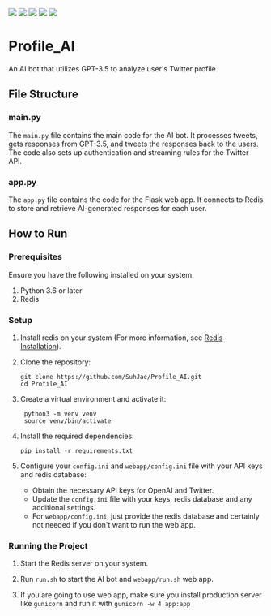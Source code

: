 ![](https://img.shields.io/pypi/pyversions/tweepy?style=flat-square)
![](https://img.shields.io/pypi/pyversions/redis?style=flat-square)
![](https://img.shields.io/pypi/pyversions/openai?style=flat-square)
![](https://img.shields.io/github/release-date-pre/SuhJae/Profile_AI?style=flat-square)
![](https://img.shields.io/github/license/SuhJae/Profile_AI?style=flat-square)

# Profile_AI
An AI bot that utilizes GPT-3.5 to analyze user's Twitter profile.

## File Structure

### main.py
The `main.py` file contains the main code for the AI bot. It processes tweets, gets responses from GPT-3.5, and tweets the responses back to the users. The code also sets up authentication and streaming rules for the Twitter API.

### app.py
The `app.py` file contains the code for the Flask web app. It connects to Redis to store and retrieve AI-generated responses for each user.

## How to Run

### Prerequisites
Ensure you have the following installed on your system:

1. Python 3.6 or later
2. Redis

### Setup

1. Install redis on your system (For more information, see [Redis Installation](https://redis.io/topics/quickstart)).

2. Clone the repository:
    ```
    git clone https://github.com/SuhJae/Profile_AI.git
    cd Profile_AI
    ```

3. Create a virtual environment and activate it:
   ```
    python3 -m venv venv
    source venv/bin/activate
   ```
 
4. Install the required dependencies:
   ```
   pip install -r requirements.txt
   ```

5. Configure your `config.ini` and `webapp/config.ini` file with your API keys and redis database:
   - Obtain the necessary API keys for OpenAI and Twitter.
   - Update the `config.ini` file with your keys, redis database and any additional settings.
   - For `webapp/config.ini`, just provide the redis database and certainly not needed if you don't want to run the web app.

### Running the Project

1. Start the Redis server on your system.

2. Run `run.sh` to start the AI bot and `webapp/run.sh` web app.

3. If you are going to use web app, make sure you install production server like `gunicorn` and run it with `gunicorn -w 4 app:app`


